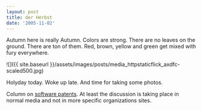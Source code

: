 ```yaml
---
layout: post
title: der Herbst
date: '2005-11-02'
---
```


Autumn here is really Autumn. Colors are strong. There are no leaves on the ground. There are ton of them. Red, brown, yellow and green get mixed with fury everywhere.

 ![]({{ site.baseurl }}/assets/images/posts/media_httpstaticflick_axdfc-scaled500.jpg)

Holyday today. Woke up late. And time for taking some photos.

Column on [software patents](http://www.eweek.com/article2/0,1895,1880085,00.asp). At least the discussion is taking place in normal media and not in more specific organizations sites.

